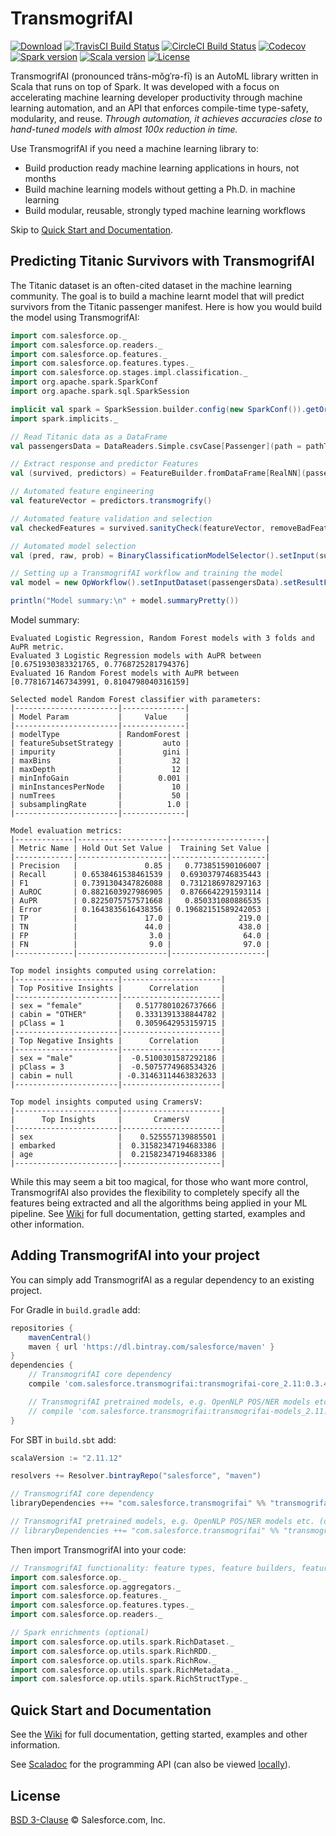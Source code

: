 # TransmogrifAI

[![Download](https://api.bintray.com/packages/salesforce/maven/TransmogrifAI/images/download.svg)](https://bintray.com/salesforce/maven/TransmogrifAI/_latestVersion) [![TravisCI Build Status](https://travis-ci.com/salesforce/TransmogrifAI.svg?token=Ex9czVEUD7AzPTmVh6iX&branch=master)](https://travis-ci.com/salesforce/TransmogrifAI) [![CircleCI Build Status](https://circleci.com/gh/salesforce/TransmogrifAI.svg?&style=shield&circle-token=e84c1037ae36652d38b49207728181ee85337e0b)](https://circleci.com/gh/salesforce/TransmogrifAI) [![Codecov](https://codecov.io/gh/salesforce/TransmogrifAI/graph/badge.svg?token=snKCVButEm)](https://codecov.io/gh/salesforce/TransmogrifAI) [![Spark version](https://img.shields.io/badge/spark-2.2-brightgreen.svg)](https://spark.apache.org/downloads.html) [![Scala version](https://img.shields.io/badge/scala-2.11-brightgreen.svg)](https://www.scala-lang.org/download/2.11.12.html) [![License](http://img.shields.io/:license-BSD--3-blue.svg)](./LICENSE)

TransmogrifAI (pronounced trăns-mŏgˈrə-fī) is an AutoML library written in Scala that runs on top of Spark. It was developed with a focus on accelerating machine learning developer productivity through machine learning automation, and an API that enforces compile-time type-safety, modularity, and reuse.
_Through automation, it achieves accuracies close to hand-tuned models with almost 100x reduction in time._

Use TransmogrifAI if you need a machine learning library to:

* Build production ready machine learning applications in hours, not months
* Build machine learning models without getting a Ph.D. in machine learning
* Build modular, reusable, strongly typed machine learning workflows

Skip to [Quick Start and Documentation](#quick-start-and-documentation).

## Predicting Titanic Survivors with TransmogrifAI

The Titanic dataset is an often-cited dataset in the machine learning community. The goal is to build a machine learnt model that will predict survivors from the Titanic passenger manifest. Here is how you would build the model using TransmogrifAI:

```scala
import com.salesforce.op._
import com.salesforce.op.readers._
import com.salesforce.op.features._
import com.salesforce.op.features.types._
import com.salesforce.op.stages.impl.classification._
import org.apache.spark.SparkConf
import org.apache.spark.sql.SparkSession

implicit val spark = SparkSession.builder.config(new SparkConf()).getOrCreate()
import spark.implicits._

// Read Titanic data as a DataFrame
val passengersData = DataReaders.Simple.csvCase[Passenger](path = pathToData).readDataset().toDF()

// Extract response and predictor Features
val (survived, predictors) = FeatureBuilder.fromDataFrame[RealNN](passengersData, response = "survived")

// Automated feature engineering
val featureVector = predictors.transmogrify()

// Automated feature validation and selection
val checkedFeatures = survived.sanityCheck(featureVector, removeBadFeatures = true)

// Automated model selection
val (pred, raw, prob) = BinaryClassificationModelSelector().setInput(survived, checkedFeatures).getOutput()

// Setting up a TransmogrifAI workflow and training the model
val model = new OpWorkflow().setInputDataset(passengersData).setResultFeatures(pred).train()

println("Model summary:\n" + model.summaryPretty())
```
Model summary:

```
Evaluated Logistic Regression, Random Forest models with 3 folds and AuPR metric.
Evaluated 3 Logistic Regression models with AuPR between [0.6751930383321765, 0.7768725281794376]
Evaluated 16 Random Forest models with AuPR between [0.7781671467343991, 0.8104798040316159]

Selected model Random Forest classifier with parameters:
|-----------------------|--------------|
| Model Param           |     Value    |
|-----------------------|--------------|
| modelType             | RandomForest |
| featureSubsetStrategy |         auto |
| impurity              |         gini |
| maxBins               |           32 |
| maxDepth              |           12 |
| minInfoGain           |        0.001 |
| minInstancesPerNode   |           10 |
| numTrees              |           50 |
| subsamplingRate       |          1.0 |
|-----------------------|--------------|

Model evaluation metrics:
|-------------|--------------------|---------------------|
| Metric Name | Hold Out Set Value |  Training Set Value |
|-------------|--------------------|---------------------|
| Precision   |               0.85 |   0.773851590106007 |
| Recall      | 0.6538461538461539 |  0.6930379746835443 |
| F1          | 0.7391304347826088 |  0.7312186978297163 |
| AuROC       | 0.8821603927986905 |  0.8766642291593114 |
| AuPR        | 0.8225075757571668 |   0.850331080886535 |
| Error       | 0.1643835616438356 | 0.19682151589242053 |
| TP          |               17.0 |               219.0 |
| TN          |               44.0 |               438.0 |
| FP          |                3.0 |                64.0 |
| FN          |                9.0 |                97.0 |
|-------------|--------------------|---------------------|

Top model insights computed using correlation:
|-----------------------|----------------------|
| Top Positive Insights |      Correlation     |
|-----------------------|----------------------|
| sex = "female"        |   0.5177801026737666 |
| cabin = "OTHER"       |   0.3331391338844782 |
| pClass = 1            |   0.3059642953159715 |
|-----------------------|----------------------|
| Top Negative Insights |      Correlation     |
|-----------------------|----------------------|
| sex = "male"          |  -0.5100301587292186 |
| pClass = 3            |  -0.5075774968534326 |
| cabin = null          | -0.31463114463832633 |
|-----------------------|----------------------|

Top model insights computed using CramersV:
|-----------------------|----------------------|
|      Top Insights     |       CramersV       |
|-----------------------|----------------------|
| sex                   |    0.525557139885501 |
| embarked              |  0.31582347194683386 |
| age                   |  0.21582347194683386 |
|-----------------------|----------------------|
```

While this may seem a bit too magical, for those who want more control, TransmogrifAI also provides the flexibility to completely specify all the features being extracted and all the algorithms being applied in your ML pipeline. See [Wiki](https://github.com/salesforce/TransmogrifAI/wiki) for full documentation, getting started, examples and other information.


## Adding TransmogrifAI into your project
You can simply add TransmogrifAI as a regular dependency to an existing project.

For Gradle in `build.gradle` add:
```groovy
repositories {
    mavenCentral()
    maven { url 'https://dl.bintray.com/salesforce/maven' }
}
dependencies {
    // TransmogrifAI core dependency
    compile 'com.salesforce.transmogrifai:transmogrifai-core_2.11:0.3.4'

    // TransmogrifAI pretrained models, e.g. OpenNLP POS/NER models etc. (optional)
    // compile 'com.salesforce.transmogrifai:transmogrifai-models_2.11:0.3.4'
}
```

For SBT in `build.sbt` add:
```scala
scalaVersion := "2.11.12"

resolvers += Resolver.bintrayRepo("salesforce", "maven")

// TransmogrifAI core dependency
libraryDependencies ++= "com.salesforce.transmogrifai" %% "transmogrifai-core" % "0.3.4"

// TransmogrifAI pretrained models, e.g. OpenNLP POS/NER models etc. (optional)
// libraryDependencies ++= "com.salesforce.transmogrifai" %% "transmogrifai-models" % "0.3.4"
```

Then import TransmogrifAI into your code:
```scala
// TransmogrifAI functionality: feature types, feature builders, feature dsl, readers, aggregators etc.
import com.salesforce.op._
import com.salesforce.op.aggregators._
import com.salesforce.op.features._
import com.salesforce.op.features.types._
import com.salesforce.op.readers._

// Spark enrichments (optional)
import com.salesforce.op.utils.spark.RichDataset._
import com.salesforce.op.utils.spark.RichRDD._
import com.salesforce.op.utils.spark.RichRow._
import com.salesforce.op.utils.spark.RichMetadata._
import com.salesforce.op.utils.spark.RichStructType._
```


## Quick Start and Documentation

See the [Wiki](https://github.com/salesforce/TransmogrifAI/wiki) for full documentation, getting started, examples and other information.

See [Scaladoc](https://docs.transmogrif.ai) for the programming API (can also be viewed [locally](docs/README.md)).

## License

[BSD 3-Clause](LICENSE) © Salesforce.com, Inc.

